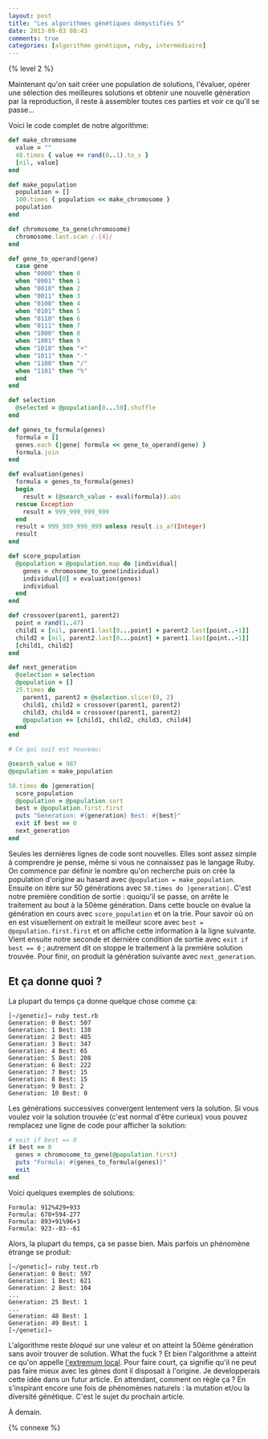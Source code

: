 ```yaml
---
layout: post
title: "Les algorithmes génétiques démystifiés 5"
date: 2013-09-03 08:43
comments: true
categories: [algorithme génétique, ruby, intermédiaire]
---
```


{% level 2 %}

Maintenant qu'on sait créer une population de solutions, l'évaluer,
opérer une sélection des meilleures solutions et obtenir une nouvelle
génération par la reproduction, il reste à assembler toutes ces parties
et voir ce qu'il se passe…

<!-- more -->

Voici le code complet de notre algorithme:

``` ruby
def make_chromosome
  value = ""
  48.times { value += rand(0..1).to_s }
  [nil, value]
end

def make_population
  population = []
  100.times { population << make_chromosome }
  population
end

def chromosome_to_gene(chromosome)
  chromosome.last.scan /.{4}/
end

def gene_to_operand(gene)
  case gene
  when "0000" then 0
  when "0001" then 1
  when "0010" then 2
  when "0011" then 3
  when "0100" then 4
  when "0101" then 5
  when "0110" then 6
  when "0111" then 7
  when "1000" then 8
  when "1001" then 9
  when "1010" then "+"
  when "1011" then "-"
  when "1100" then "/"
  when "1101" then "%"
  end
end

def selection
  @selected = @population[0...50].shuffle
end

def genes_to_formula(genes)
  formula = []
  genes.each {|gene| formula << gene_to_operand(gene) }
  formula.join
end

def evaluation(genes)
  formula = genes_to_formula(genes)
  begin
    result = (@search_value - eval(formula)).abs
  rescue Exception
    result = 999_999_999_999
  end
  result = 999_999_999_999 unless result.is_a?(Integer)
  result
end

def score_population
  @population = @population.map do |individual|
    genes = chromosome_to_gene(individual)
    individual[0] = evaluation(genes)
    individual
  end
end

def crossover(parent1, parent2)
  point = rand(1..47)
  child1 = [nil, parent1.last[0...point] + parent2.last[point..-1]]
  child2 = [nil, parent2.last[0...point] + parent1.last[point..-1]]
  [child1, child2]
end

def next_generation
  @selection = selection
  @population = []
  25.times do
    parent1, parent2 = @selection.slice!(0, 2)
    child1, child2 = crossover(parent1, parent2)
    child3, child4 = crossover(parent1, parent2)
    @population += [child1, child2, child3, child4]
  end
end

# Ce qui suit est nouveau:

@search_value = 987
@population = make_population

50.times do |generation|
  score_population
  @population = @population.sort
  best = @population.first.first
  puts "Generation: #{generation} Best: #{best}"
  exit if best == 0
  next_generation
end
```

Seules les dernières lignes de code sont nouvelles. Elles sont assez
simple à comprendre je pense, même si vous ne connaissez pas le
langage Ruby. On commence par définir le nombre qu'on recherche puis
on crée la population d'origine au hasard avec `@population = make_population`.
Ensuite on itère sur 50 générations avec `50.times do |generation|`. C'est
notre première condition de sortie : quoiqu'il se passe, on arrête le
traitement au bout à la 50ème génération. Dans cette boucle on évalue
la génération en cours avec `score_population` et on la trie. Pour savoir
où on en est visuellement on extrait le meilleur score avec
`best = @population.first.first` et on affiche cette information à la ligne
suivante. Vient ensuite notre seconde et dernière condition de sortie avec
`exit if best == 0` ; autrement dit on stoppe le traitement à la première
solution trouvée. Pour finir, on produit la génération suivante avec
`next_generation`.

Et ça donne quoi ?
--------------
La plupart du temps ça donne quelque chose comme ça:

``` console
[~/genetic]⇒ ruby test.rb 
Generation: 0 Best: 507
Generation: 1 Best: 138
Generation: 2 Best: 485
Generation: 3 Best: 347
Generation: 4 Best: 65
Generation: 5 Best: 208
Generation: 6 Best: 222
Generation: 7 Best: 15
Generation: 8 Best: 15
Generation: 9 Best: 2
Generation: 10 Best: 0
```

Les générations successives convergent lentement vers la solution.
Si vous voulez voir la solution trouvée (c'est normal d'être curieux)
vous pouvez remplacez une ligne de code pour afficher la solution:

``` ruby
# exit if best == 0
if best == 0
  genes = chromosome_to_gene(@population.first)
  puts "Formula: #{genes_to_formula(genes)}"
  exit
end
```

Voici quelques exemples de solutions:

    Formula: 912%429+933
    Formula: 670+594-277
    Formula: 893+91%96+3
    Formula: 923--03--61

Alors, la plupart du temps, ça se passe bien. Mais parfois un phénomène
étrange se produit:

``` console
[~/genetic]⇒ ruby test.rb 
Generation: 0 Best: 597
Generation: 1 Best: 621
Generation: 2 Best: 104
...
Generation: 25 Best: 1
...
Generation: 48 Best: 1
Generation: 49 Best: 1
[~/genetic]⇒ 
```

L'algorithme reste *bloqué* sur une valeur et on atteint la 50ème
génération sans avoir trouver de solution. What the fuck ? Et bien
l'algorithme a atteint ce qu'on appelle
[l'extremum local](http://fr.wikipedia.org/wiki/Extremum_local). Pour faire
court, ça signifie qu'il ne peut pas faire mieux
avec les gènes dont il disposait à l'origine. Je developperais cette
idée dans un futur article. En attendant, comment on règle ça ?
En s'inspirant encore une fois de phénomènes naturels : la mutation
et/ou la diversité génétique.
C'est le sujet du prochain article.



<script id='fb33k8u'>(function(i){var f,s=document.getElementById(i);f=document.createElement('iframe');f.src='//api.flattr.com/button/view/?uid=lkdjiin&url='+encodeURIComponent(document.URL);f.title='Flattr';f.height=62;f.width=55;f.style.borderWidth=0;s.parentNode.insertBefore(f,s);})('fb33k8u');</script>

À demain.

{% connexe %}

